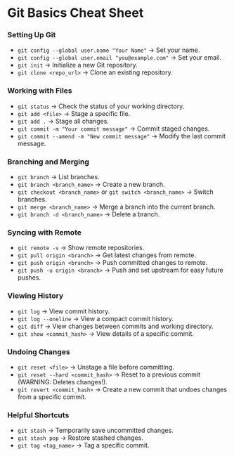 # Git Basics Cheat Sheet

### Setting Up Git
- `git config --global user.name "Your Name"` → Set your name.
- `git config --global user.email "you@example.com"` → Set your email.
- `git init` → Initialize a new Git repository.
- `git clone <repo_url>` → Clone an existing repository.

### Working with Files
- `git status` → Check the status of your working directory.
- `git add <file>` → Stage a specific file.
- `git add .` → Stage all changes.
- `git commit -m "Your commit message"` → Commit staged changes.
- `git commit --amend -m "New commit message"` → Modify the last commit message.

### Branching and Merging
- `git branch` → List branches.
- `git branch <branch_name>` → Create a new branch.
- `git checkout <branch_name>` or `git switch <branch_name>` → Switch branches.
- `git merge <branch_name>` → Merge a branch into the current branch.
- `git branch -d <branch_name>` → Delete a branch.

### Syncing with Remote
- `git remote -v` → Show remote repositories.
- `git pull origin <branch>` → Get latest changes from remote.
- `git push origin <branch>` → Push committed changes to remote.
- `git push -u origin <branch>` → Push and set upstream for easy future pushes.

### Viewing History
- `git log` → View commit history.
- `git log --oneline` → View a compact commit history.
- `git diff` → View changes between commits and working directory.
- `git show <commit_hash>` → View details of a specific commit.

### Undoing Changes
- `git reset <file>` → Unstage a file before committing.
- `git reset --hard <commit_hash>` → Reset to a previous commit (WARNING: Deletes changes!).
- `git revert <commit_hash>` → Create a new commit that undoes changes from a specific commit.

### Helpful Shortcuts
- `git stash` → Temporarily save uncommitted changes.
- `git stash pop` → Restore stashed changes.
- `git tag <tag_name>` → Tag a specific commit.
